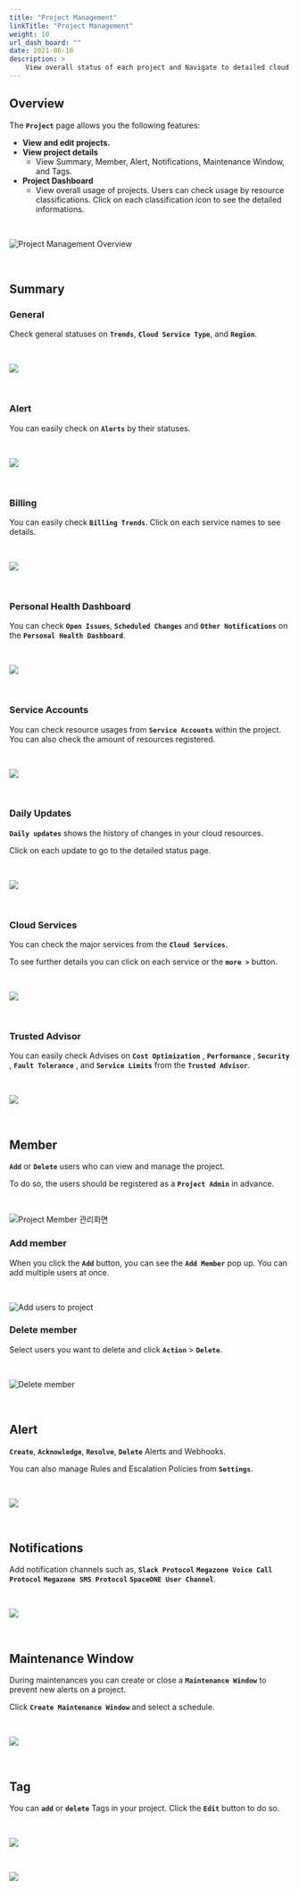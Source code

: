 ```yaml
---
title: "Project Management"
linkTitle: "Project Management"
weight: 10
url_dash_board: "" 
date: 2021-06-10
description: >
    View overall status of each project and Navigate to detailed cloud resources.
---
```


## Overview 

The **`Project`** page allows you the following features:

* **View and edit projects.** 
* **View project details** 
    * View Summary, Member, Alert, Notifications, Maintenance Window, and Tags.
* **Project Dashboard** 
    * View overall usage of projects.
    Users can check usage by resource classifications. Click on each classification icon to see the detailed informations.

<br >

![Project Management Overview](/docs/guides/user_guide/project/project_management_img/pm_01.png)

<br/>

## Summary

### General

Check general statuses on **`Trends`**, **`Cloud Service Type`**, and **`Region`**.

<br >

![](/docs/guides/user_guide/project/project_management_img/pm_03.png)

<br/>

### Alert

You can easily check on **`Alerts`** by their statuses. 

<br >

![](/docs/guides/user_guide/project/project_management_img/pm_10.png)

<br/>

### Billing

You can easily check **`Billing Trends`**. Click on each service names to see details.

<br >

![](/docs/guides/user_guide/project/project_management_img/pm_09.png)

<br/>

### Personal Health Dashboard

You can check **`Open Issues`**, **`Scheduled Changes`** and **`Other Notifications`** on the **`Personal Health Dashboard`**.

<br >

![](/docs/guides/user_guide/project/project_management_img/pm_04.png)

<br/>

### Service Accounts

You can check resource usages from **`Service Accounts`** within the project. You can also check the amount of resources registered.

<br >

![](/docs/guides/user_guide/project/project_management_img/pm_05.png)

<br/>

### Daily Updates

**`Daily updates`** shows the history of changes in your cloud resources. 

Click on each update to go to the detailed status page.

<br >

![](/docs/guides/user_guide/project/project_management_img/pm_06.png)

<br/>

### Cloud Services

You can check the major services from the **`Cloud Services`**. 

To see further details you can click on each service or the **`more >`** button.

<br >

![](/docs/guides/user_guide/project/project_management_img/pm_07.png)

<br/>

### Trusted Advisor

You can easily check Advises on **`Cost Optimization`** , **`Performance`** , **`Security`** , **`Fault Tolerance`** , and **`Service Limits`** from the **`Trusted Advisor`**.

<br >

![](/docs/guides/user_guide/project/project_management_img/pm_08.png)

<br/>

## Member

**`Add`** or **`Delete`** users who can view and manage the project. 

To do so, the users should be registered as a **`Project Admin`** in advance.

<br >

![Project Member &#xAD00;&#xB9AC;&#xD654;&#xBA74;](/docs/guides/user_guide/project/project_management_img/pm_11.png)

### Add member

When you click the **`Add`** button, you can see the **`Add Member`** pop up. You can add multiple users at once.

<br >

![Add users to project](/docs/guides/user_guide/project/project_management_img/pm_12.png)

### Delete member

Select users you want to delete and click **`Action`** > **`Delete`**.

<br >

![Delete member](/docs/guides/user_guide/project/project_management_img/pm_13.png)

<br/>

## Alert

**`Create`**, **`Acknowledge`**, **`Resolve`**, **`Delete`** Alerts and Webhooks. 

You can also manage Rules and Escalation Policies from **`Settings`**.

<br >

![](/docs/guides/user_guide/project/project_management_img/pm_14.png)

<br/>

## Notifications

Add notification channels such as, **`Slack Protocol`** **`Megazone Voice Call Protocol`** **`Megazone SMS Protocol`** **`SpaceONE User Channel`**.

<br >

![](/docs/guides/user_guide/project/project_management_img/pm_15.png)

<br/>

## Maintenance Window

During maintenances you can create or close a **`Maintenance Window`** to prevent new alerts on a project. 

Click **`Create Maintenance Window`** and select a schedule.

<br >

![](/docs/guides/user_guide/project/project_management_img/pm_16.png)

<br/>

## Tag

You can **`add`** or **`delete`** Tags in your project. Click the **`Edit`** button to do so.

<br >

![](/docs/guides/user_guide/project/project_management_img/pm_17.png)

<br >

![](/docs/guides/user_guide/project/project_management_img/pm_18.png)
